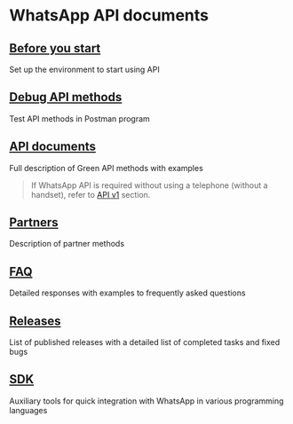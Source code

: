 # WhatsApp API documents

## [Before you start](before-start.md)
Set up the environment to start using API

## [Debug API methods](postman-collection.md)
Test API methods in Postman program

## [API documents](api/index.md)
Full description of Green API methods with examples

> If WhatsApp API is required without using a telephone (without a handset), refer to [API v1](/docs-v1/index.html) section.

## [Partners](partners/index.md)
Description of partner methods

## [FAQ](faq/index.md)
Detailed responses with examples to frequently asked questions

## [Releases](release/index.md)
List of published releases with a detailed list of completed tasks and fixed bugs

## [SDK](sdk/index.md)
Auxiliary tools for quick integration with WhatsApp in various programming languages